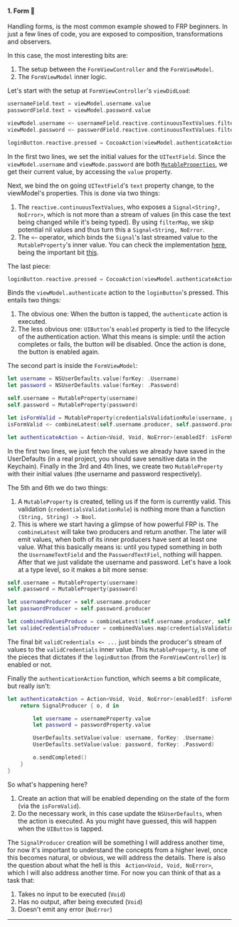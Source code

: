 #### 1. Form 🐥

Handling forms, is the most common example showed to FRP beginners. In just a few lines of code, you are exposed to composition, transformations and observers. 

In this case, the most interesting bits are:

1. The setup between the `FormViewController` and the `FormViewModel`.
2. The `FormViewModel` inner logic. 

Let's start with the setup at `FormViewController`'s `viewDidLoad`:

```swift
usernameField.text = viewModel.username.value
passwordField.text = viewModel.password.value

viewModel.username <~ usernameField.reactive.continuousTextValues.filterMap { $0 }
viewModel.password <~ passwordField.reactive.continuousTextValues.filterMap { $0 }

loginButton.reactive.pressed = CocoaAction(viewModel.authenticateAction)
```
In the first two lines, we set the initial values for the `UITextField`. Since the `viewModel.username` and `viewMode.password` are both [`MutableProperties`](https://github.com/ReactiveCocoa/ReactiveCocoa/blob/f77534c77434f2112ce663f998c71ab1098335b2/ReactiveCocoa/Swift/Property.swift#L88#L172), we get their current value, by accessing the `value` property.

Next, we bind the on going `UITextField`'s `text` property change, to the viewModel's properties. This is done via two things:

1. The `reactive.continuousTextValues`, who exposes a `Signal<String?, NoError>`, which is not more than a stream of values (in this case the text being changed while it's being typed). By using `filterMap`, we skip potential nil values and thus turn this a `Signal<String, NoError`.
2. The `<~` operator, which binds the `Signal`'s last streamed value to the `MutableProperty`'s inner value. You can check the implementation [here](https://github.com/ReactiveCocoa/ReactiveCocoa/blob/f77534c77434f2112ce663f998c71ab1098335b2/ReactiveCocoa/Swift/Property.swift#L279#L292), being the important bit [this](https://github.com/ReactiveCocoa/ReactiveCocoa/blob/f77534c77434f2112ce663f998c71ab1098335b2/ReactiveCocoa/Swift/Property.swift#L260#L261).

The last piece:

```swift
loginButton.reactive.pressed = CocoaAction(viewModel.authenticateAction)
```

Binds the `viewModel.authenticate` action to the `loginButton`'s pressed. This entails two things:

1. The obvious one: When the button is tapped, the `authenticate` action is executed.
2. The less obvious one: `UIButton`'s `enabled` property is tied to the lifecycle of the authentication action. What this means is simple: until the action completes or fails, the button will be disabled. Once the action is done, the button is enabled again.

The second part is inside the `FormViewModel`:

```swift
let username = NSUserDefaults.value(forKey: .Username)
let password = NSUserDefaults.value(forKey: .Password)

self.username = MutableProperty(username)
self.password = MutableProperty(password)

let isFormValid = MutableProperty(credentialsValidationRule(username, password))
isFormValid <~ combineLatest(self.username.producer, self.password.producer).map(credentialsValidationRule)

let authenticateAction = Action<Void, Void, NoError>(enabledIf: isFormValid) { ... }
```

In the first two lines, we just fetch the values we already have saved in the UserDefaults (in a real project, you should save sensitive data in the Keychain). Finally in the 3rd and 4th lines, we create two `MutableProperty` with their initial values (the username and password respectively).

The 5th and 6th we do two things:

1. A `MutableProperty` is created, telling us if the form is currently valid. This validation (`credentialsValidationRule`) is nothing more than a function `(String, String) -> Bool`. 
2. This is where we start having a glimpse of how powerful FRP is. The `combineLatest` will take two producers and return another. The later will emit values, when both of its inner producers have sent at least one value. What this basically means is: until you typed something in both the `UsernameTextField` and the `PasswordTextFiel`, nothing will happen. After that we just validate the username and password. Let's have a look at a type level, so it makes a bit more sense:

```swift
self.username = MutableProperty(username)                                                  // MutableProperty<String, NoError>
self.password = MutableProperty(password)                                                  // MutableProperty<String, NoError>

let usernameProducer = self.username.producer                                              // SignalProducer<String, NoError>
let passwordProducer = self.password.producer                                              // SignalProducer<String, NoError>

let combinedValuesProduce = combineLatest(self.username.producer, self.password.producer)  // SignalProducer<(String, String), NoError>
let valideCredentialsProducer = combinedValues.map(credentialsValidationRule)              // SignalProducer<Bool, NoError>
``` 

The final bit `validCredentials <~ ...` just binds the producer's stream of values to the `validCredentials` inner value. This `MutableProperty`, is one of the pieces that dictates if the `loginButton` (from the `FormViewController`) is enabled or not.

Finally the `authenticationAction` function, which seems a bit complicate, but really isn't:

```swift
let authenticateAction = Action<Void, Void, NoError>(enabledIf: isFormValid) { _ in
    return SignalProducer { o, d in

        let username = usernameProperty.value 
        let password = passwordProperty.value 

        UserDefaults.setValue(value: username, forKey: .Username)
        UserDefaults.setValue(value: password, forKey: .Password)

        o.sendCompleted()
    }
}
```

So what's happening here?

1. Create an action that will be enabled depending on the state of the form (via the `isFormValid`). 
2. Do the necessary work, in this case update the `NSUserDefaults`, when the action is executed. As you might have guessed, this will happen when the `UIButton` is tapped.

The `SignalProducer` creation will be something I will address another time, for now it's important to understand the concepts from a higher level, once this becomes natural, or obvious, we will address the details. There is also the question about what the hell is this ` Action<Void, Void, NoError>`, which I will also address another time. For now you can think of that as a task that:

1. Takes no input to be executed (`Void`)
2. Has no output, after being executed (`Void`)
3. Doesn't emit any error (`NoError`)

----
